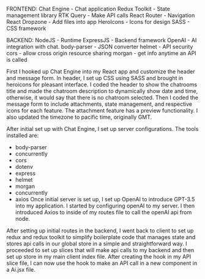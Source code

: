 FRONTEND:
Chat Engine - Chat application
Redux Toolkit - State management library
RTK Query - Make API calls
React Router - Navigation
React Dropzone - Add files into app
HeroIcons - Icons for design
SASS - CSS framework

BACKEND:
NodeJS - Runtime
ExpressJS - Backend framework
OpenAI - AI integration with chat.
body-parser - JSON converter
helmet - API security
cors - allow cross origin resource sharing
morgan - get info anytime an API is called

First I hooked up Chat Engine into my React app and customize the header and message form.
In header, I set up CSS using SASS and brought in heroicons for pleasant interface.
I coded the header to show the chatrooms title and made the chatroom description to dynamically show date and time, otherwise, it would say that there is no chatroom selected.
Then I coded the message form to include attachments, state management, and respective icons for each feature. The attachment feature has a preview functionality. 
I also updated the timezone to pacific time, originally GMT.

After initial set up with Chat Engine, I set up server configurations. The tools installed are:
- body-parser
- concurrently
- cors
- dotenv
- express
- helmet
- morgan
- concurrently
- axios
Once initial server is set up, I set up OpenAI to introduce GPT-3.5 into my application. I started by configuring openAI to my server. I then introduced Axios to inside of my routes file to call the openAI api from node. 

After setting up initial routes in the backend, I went back to client to set up redux and redux toolkit to simplify boilerplate code that manages state and stores api calls in our global store in a simple and straightforward way. I proceeded to set up slices that will make api calls to my backend and then set up store in my main client index file. After creating the hook in my API slice file, I can now use the hook to make an API call in a new component in a Ai.jsx file.